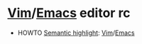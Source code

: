 # [Vim][]/[Emacs][] editor rc

[emacs]: https://github.com/emacs-mirror/emacs
[vim]: https://github.com/vim/vim

* HOWTO [Semantic highlight][916845113]: [Vim][354268043]/[Emacs][3872347687]

[354268043]: https://github.com/jaxbot/semantic-highlight.vim
[3872347687]: https://github.com/fanael/rainbow-identifiers
[916845113]: https://reddit.com/r/programming/comments/1w76um/coding_in_color
